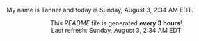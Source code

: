 My name is Tanner and today is Sunday, August 3, 2:34 AM EDT.

<p align="center">This <i>README</i> file is generated <b>every 3 hours</b>!</br>Last refresh: Sunday, August 3, 2:34 AM EDT<br /></p>

